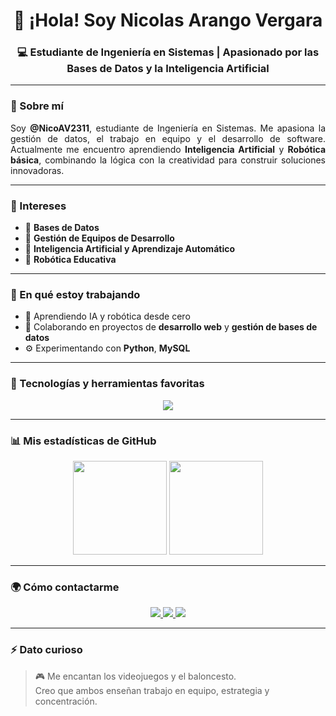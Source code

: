 <h1 align="center">👋 ¡Hola! Soy Nicolas Arango Vergara</h1>
<h3 align="center">💻 Estudiante de Ingeniería en Sistemas | Apasionado por las Bases de Datos y la Inteligencia Artificial</h3>

---

### 🌟 Sobre mí

<p align="justify">
Soy <b>@NicoAV2311</b>, estudiante de Ingeniería en Sistemas. Me apasiona la gestión de datos, el trabajo en equipo y el desarrollo de software.  
Actualmente me encuentro aprendiendo <b>Inteligencia Artificial</b> y <b>Robótica básica</b>, combinando la lógica con la creatividad para construir soluciones innovadoras.
</p>

---

### 🎯 Intereses

- 💾 **Bases de Datos**  
- 🤝 **Gestión de Equipos de Desarrollo**  
- 🧠 **Inteligencia Artificial y Aprendizaje Automático**  
- 🤖 **Robótica Educativa**

---

### 🚀 En qué estoy trabajando

- 🌱 Aprendiendo IA y robótica desde cero  
- 💞️ Colaborando en proyectos de **desarrollo web** y **gestión de bases de datos**  
- ⚙️ Experimentando con **Python**, **MySQL**

---

### 🧠 Tecnologías y herramientas favoritas

<p align="center">
  <img src="https://skillicons.dev/icons?i=python,mysql,git,github,pyqt,arduino" />
</p>

---

### 📊 Mis estadísticas de GitHub

<p align="center">
  <img height="150em" src="https://github-readme-stats.vercel.app/api?username=NicoAV2311&show_icons=true&theme=tokyonight"/>
  <img height="150em" src="https://github-readme-stats.vercel.app/api/top-langs/?username=NicoAV2311&layout=compact&theme=tokyonight"/>
</p>

---

### 🌍 Cómo contactarme

<p align="center">
  <!-- Botón de Gmail que abre Gmail Web con nuevo correo -->
  <a href="https://mail.google.com/mail/?view=cm&fs=1&to=nicoav2311@gmail.com" target="_blank">
    <img src="https://img.shields.io/badge/Correo-EA4335?style=for-the-badge&logo=gmail&logoColor=white"/>
  </a>

  <!-- GitHub -->
  <a href="https://github.com/NicoAV2311/NicoAV2311" target="_blank">
    <img src="https://img.shields.io/badge/GitHub-100000?style=for-the-badge&logo=github&logoColor=white"/>
  </a>

  <!-- LinkedIn -->
  <a href="https://www.linkedin.com/in/nicol%C3%A1s-arango-vergara-61b826230/?lipi=urn%3Ali%3Apage%3Ad_flagship3_profile_view_base_contact_details%3B9jPkYWHKTp%2ByIpy3vSoh1A%3D%3D" target="_blank">
    <img src="https://img.shields.io/badge/LinkedIn-0077B5?style=for-the-badge&logo=linkedin&logoColor=white"/>
  </a>
</p>

---

### ⚡ Dato curioso

> 🎮 Me encantan los videojuegos y el baloncesto.  
> Creo que ambos enseñan trabajo en equipo, estrategia y concentración.

<!---
NicoAV2311/NicoAV2311 is a ✨ special ✨ repository because its `README.md` (this file) appears on your GitHub profile.
You can click the Preview link to take a look at your changes.
--->
